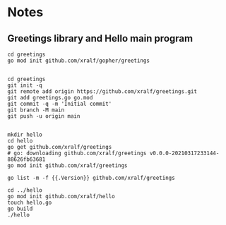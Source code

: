# Notes

## Greetings library and Hello main program

    cd greetings
    go mod init github.com/xralf/gopher/greetings


    cd greetings
    git init -q
    git remote add origin https://github.com/xralf/greetings.git
    git add greetings.go go.mod
    git commit -q -m 'Initial commit'
    git branch -M main
    git push -u origin main


    mkdir hello
    cd hello
    go get github.com/xralf/greetings
    # go: downloading github.com/xralf/greetings v0.0.0-20210317233144-88626fb63681
    go mod init github.com/xralf/greetings

    go list -m -f {{.Version}} github.com/xralf/greetings

    cd ../hello
    go mod init github.com/xralf/hello
    touch hello.go
    go build
    ./hello